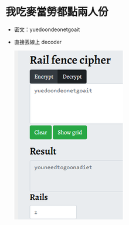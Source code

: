 # 我吃麥當勞都點兩人份

- 密文：yuedoondeonetgoait
- 直接丟線上 decoder

    ![](https://github.com/Sharkkcode/NISRA_CTF_2021_writeups/blob/main/final_CTF/crypto/%E6%88%91%E5%90%83%E9%BA%A5%E7%95%B6%E5%8B%9E%E9%83%BD%E9%BB%9E%E5%85%A9%E4%BA%BA%E4%BB%BD/imgs/railfence.png)